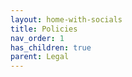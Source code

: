 ```yaml
---
layout: home-with-socials
title: Policies
nav_order: 1
has_children: true
parent: Legal
---
```

